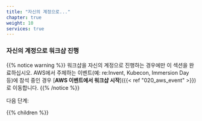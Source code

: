 ```yaml
---
title: "자신의 계정으로..."
chapter: true
weight: 10
services: true
---
```


### 자신의 계정으로 워크샵 진행

{{% notice warning %}}
워크샵을 자신의 계정으로 진행하는 경우에만 이 섹션을 완료하십시오. AWS에서 주체하는 이벤트(예: re:Invent, Kubecon, Immersion Day 등)에 참석 중인 경우 [**AWS 이벤트에서 워크샵 시작**]({{< ref "020_aws_event" >}})로 이동합니다.
{{% /notice %}}

다음 단계:

{{% children %}}
